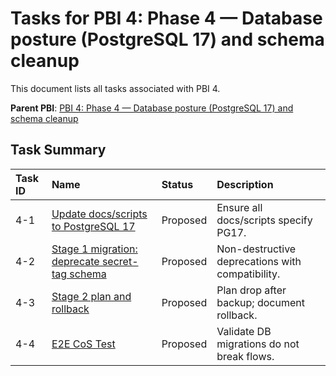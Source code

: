 # Tasks for PBI 4: Phase 4 — Database posture (PostgreSQL 17) and schema cleanup

This document lists all tasks associated with PBI 4.

**Parent PBI**: [PBI 4: Phase 4 — Database posture (PostgreSQL 17) and schema cleanup](./prd.md)

## Task Summary

| Task ID | Name | Status | Description |
| :------ | :--------------------------------------- | :------- | :--------------------------------- |
| 4-1 | [Update docs/scripts to PostgreSQL 17](./4-1.md) | Proposed | Ensure all docs/scripts specify PG17. |
| 4-2 | [Stage 1 migration: deprecate secret-tag schema](./4-2.md) | Proposed | Non-destructive deprecations with compatibility. |
| 4-3 | [Stage 2 plan and rollback](./4-3.md) | Proposed | Plan drop after backup; document rollback. |
| 4-4 | [E2E CoS Test](./4-4.md) | Proposed | Validate DB migrations do not break flows.
